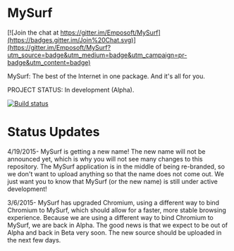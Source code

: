 MySurf
======

[![Join the chat at https://gitter.im/Emposoft/MySurf](https://badges.gitter.im/Join%20Chat.svg)](https://gitter.im/Emposoft/MySurf?utm_source=badge&utm_medium=badge&utm_campaign=pr-badge&utm_content=badge)

MySurf: The best of the Internet in one package. And it's all for you.

PROJECT STATUS: In development (Alpha).

[![Build status](https://ci.appveyor.com/api/projects/status/fhxps3msc2ef8mnh?retina=true)](https://ci.appveyor.com/project/AJDev77/mysurf)

Status Updates
=======
4/19/2015- MySurf is getting a new name! The new name will not be announced yet, which is why you will not see many changes to this repository. The MySurf application is in the middle of being re-branded, so we don't want to upload anything so that the name does not come out. We just want you to know that MySurf (or the new name) is still under active development!

3/6/2015- MySurf has upgraded Chromium, using a different way to bind Chromium to MySurf, which should allow for a faster, more stable browsing experience. Because we are using a different way to bind Chromium to MySurf, we are back in Alpha. The good news is that we expect to be out of Alpha and back in Beta very soon. The new source should be uploaded in the next few days.

